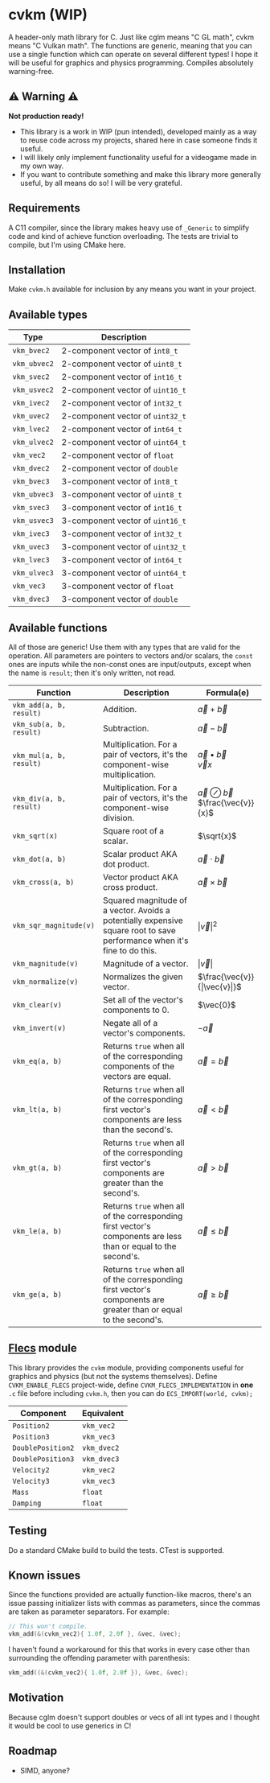 # cvkm (WIP)
A header-only math library for C. Just like cglm means "C GL math", cvkm means "C Vulkan math". The
functions are generic, meaning that you can use a single function which can operate on several different types! I hope
it will be useful for graphics and physics programming. Compiles absolutely warning-free.

## ⚠️ Warning ⚠️
**Not production ready!**
- This library is a work in WIP (pun intended), developed mainly as a way to reuse code across my projects,
shared here in case someone finds it useful.
- I will likely only implement functionality useful for a videogame made in my own way.
- If you want to contribute something and make this library more generally useful, by all means do so! I will be very grateful.

## Requirements
A C11 compiler, since the library makes heavy use of `_Generic` to simplify code and kind of achieve function
overloading. The tests are trivial to compile, but I'm using CMake here.

## Installation
Make `cvkm.h` available for inclusion by any means you want in your project.

## Available types

| Type         | Description                      |
|--------------|----------------------------------|
| `vkm_bvec2`  | 2-component vector of `int8_t`   |
| `vkm_ubvec2` | 2-component vector of `uint8_t`  |
| `vkm_svec2`  | 2-component vector of `int16_t`  |
| `vkm_usvec2` | 2-component vector of `uint16_t` |
| `vkm_ivec2`  | 2-component vector of `int32_t`  |
| `vkm_uvec2`  | 2-component vector of `uint32_t` |
| `vkm_lvec2`  | 2-component vector of `int64_t`  |
| `vkm_ulvec2` | 2-component vector of `uint64_t` |
| `vkm_vec2`   | 2-component vector of `float`    |
| `vkm_dvec2`  | 2-component vector of `double`   |
| `vkm_bvec3`  | 3-component vector of `int8_t`   |
| `vkm_ubvec3` | 3-component vector of `uint8_t`  |
| `vkm_svec3`  | 3-component vector of `int16_t`  |
| `vkm_usvec3` | 3-component vector of `uint16_t` |
| `vkm_ivec3`  | 3-component vector of `int32_t`  |
| `vkm_uvec3`  | 3-component vector of `uint32_t` |
| `vkm_lvec3`  | 3-component vector of `int64_t`  |
| `vkm_ulvec3` | 3-component vector of `uint64_t` |
| `vkm_vec3`   | 3-component vector of `float`    |
| `vkm_dvec3`  | 3-component vector of `double`   |

## Available functions
All of those are generic! Use them with any types that are valid for the operation. All parameters are pointers to
vectors and/or scalars, the `const` ones are inputs while the non-const ones are input/outputs, except when the name is
`result`; then it's only written, not read.

| Function                | Description                                                                                                              | Formula(e)                                       |
|-------------------------|--------------------------------------------------------------------------------------------------------------------------|--------------------------------------------------|
| `vkm_add(a, b, result)` | Addition.                                                                                                                | $\vec{a} + \vec{b}$                              |
| `vkm_sub(a, b, result)` | Subtraction.                                                                                                             | $\vec{a} - \vec{b}$                              |
| `vkm_mul(a, b, result)` | Multiplication. For a pair of vectors, it's the component-wise multiplication.                                           | $\vec{a} \bullet \vec{b}$<br>$\vec{v}x$          |
| `vkm_div(a, b, result)` | Multiplication. For a pair of vectors, it's the component-wise division.                                                 | $\vec{a} \oslash \vec{b}$<br>$\frac{\vec{v}}{x}$ |
| `vkm_sqrt(x)`           | Square root of a scalar.                                                                                                 | $\sqrt{x}$                                       |
| `vkm_dot(a, b)`         | Scalar product AKA dot product.                                                                                          | $\vec{a} \cdot \vec{b}$                          |
| `vkm_cross(a, b)`       | Vector product AKA cross product.                                                                                        | $\vec{a} \times \vec{b}$                         |
| `vkm_sqr_magnitude(v)`  | Squared magnitude of a vector. Avoids a potentially expensive square root to save performance when it's fine to do this. | $\|\vec{v}\|^2$                                  |
| `vkm_magnitude(v)`      | Magnitude of a vector.                                                                                                   | $\|\vec{v}\|$                                    |
| `vkm_normalize(v)`      | Normalizes the given vector.                                                                                             | $\frac{\vec{v}}{\|\vec{v}\|}$                    |
| `vkm_clear(v)`          | Set all of the vector's components to 0.                                                                                 | $\vec{0}$                                        |
| `vkm_invert(v)`         | Negate all of a vector's components.                                                                                     | $-\vec{a}$                                       |
| `vkm_eq(a, b)`          | Returns `true` when all of the corresponding components of the vectors are equal.                                        | $\vec{a} = \vec{b}$                              |
| `vkm_lt(a, b)`          | Returns `true` when all of the corresponding first vector's components are less than the second's.                       | $\vec{a} < \vec{b}$                              |
| `vkm_gt(a, b)`          | Returns `true` when all of the corresponding first vector's components are greater than the second's.                    | $\vec{a} > \vec{b}$                              |
| `vkm_le(a, b)`          | Returns `true` when all of the corresponding first vector's components are less than or equal to the second's.           | $\vec{a} \leq \vec{b}$                           |
| `vkm_ge(a, b)`          | Returns `true` when all of the corresponding first vector's components are greater than or equal to the second's.        | $\vec{a} \geq \vec{b}$                           |

## [Flecs](https://www.flecs.dev/flecs/) module

This library provides the `cvkm` module, providing components useful for graphics and physics (but not the systems
themselves). Define `CVKM_ENABLE_FLECS` project-wide, define `CVKM_FLECS_IMPLEMENTATION` in **one** `.c` file before
including `cvkm.h`, then you can do `ECS_IMPORT(world, cvkm);`

| Component         | Equivalent  |
|-------------------|-------------|
| `Position2`       | `vkm_vec2`  |
| `Position3`       | `vkm_vec3`  |
| `DoublePosition2` | `vkm_dvec2` |
| `DoublePosition3` | `vkm_dvec3` |
| `Velocity2`       | `vkm_vec2`  |
| `Velocity3`       | `vkm_vec3`  |
| `Mass`            | `float`     |
| `Damping`         | `float`     |

## Testing
Do a standard CMake build to build the tests. CTest is supported.

## Known issues
Since the functions provided are actually function-like macros, there's an issue passing initializer lists with commas
as parameters, since the commas are taken as parameter separators. For example:

```c
// This won't compile.
vkm_add(&(cvkm_vec2){ 1.0f, 2.0f }, &vec, &vec);
```

I haven't found a workaround for this that works in every case other than surrounding the offending parameter with parenthesis:

```c
vkm_add((&(cvkm_vec2){ 1.0f, 2.0f }), &vec, &vec);
```

## Motivation
Because cglm doesn't support doubles or vecs of all int types and I thought it would be cool to use generics in C!

## Roadmap
- SIMD, anyone?
